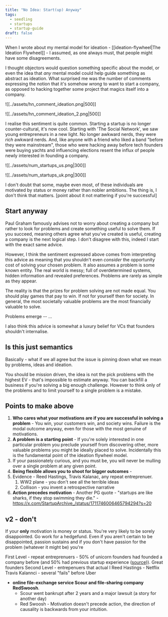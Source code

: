 ```yaml
---
title: "No Idea: Start(up) Anyway"
tags:
  - seedling
  - startups
  - startup-guide
draft: false
---
```

When I wrote about my mental model for ideation - [[ideation-flywheel|The Ideation Flywheel]] - I assumed, as one always must, that people might have some disagreements. 

I thought objectors would question something specific about the model, or even the idea that *any* mental model could help guide something as abstract as ideation. What surprised me was the number of comments expressing the notion that it's somehow *wrong* to want to start a company, as opposed to hacking together some project that magics itself into a company.

![[../assets/hn_comment_ideation.png|500]]

![[../assets/hn_comment_ideation_2.png|500]]


I realise this sentiment is quite common. Starting a startup is no longer counter-cultural, it's now cool. Starting with 'The Social Network', we saw young entrepreneurs in a new light. No longer awkward nerds, they were *rich* awkward nerds. And, like anyone with a friend who liked a band "before they were mainstream", those who were hacking away before tech founders were buying yachts and influencing elections resent the influx of people newly interested in founding a company.

![[../assets/num_startups_us.png|300]]

![[../assets/num_startups_uk.png|300]]

I don't doubt that some, maybe even most, of these individuals are motivated by status or money rather than nobler ambitions. The thing is, I don't think that matters. [point about it not mattering if you're successful]
## Start anyway

Paul Graham famously advises not to worry about creating a company but rather to look for problems and create something useful to solve them. If you succeed, meaning others agree what you've created is useful, creating a company is the next logical step. I don't disagree with this, indeed I start with the exact same advice. 

However, I think the sentiment expressed above comes from interpreting this advice as meaning that you shouldn't even *consider* the opportunity cost of solving your chosen problem. It also assumes a problem is some known entity. The real world is messy; full of overdetermined systems, hidden information and revealed preferences. Problems are rarely as simple as they appear.

The reality is that the prizes for problem solving are not made equal. You should play games that pay to win. If not for yourself then for society. In general, the most societally valuable problems are the most financially valuable to solve.

Problems emerge -- ...

I also think this advice is somewhat a luxury belief for VCs that founders shouldn't internalise. 
## Is this just semantics 

Basically - what if we all agree but the issue is pinning down what we mean by problems, ideas and ideation.

You should be mission driven, the idea is not the pick problems with the highest EV - that's impossible to estimate anyway. You can backfill a business if you're solving a big enough challenge. However to think only of the problems and to limit yourself to a single problem is a mistake.

## Points to make above

1. **Who cares what your motivations are if you are successful in solving a problem** - You win, your customers win, and society wins. Failure is the modal outcome anyway, even for those with the most genuine of motivations.
2. **A problem is a starting point** - If you're solely interested in one particular problem you preclude yourself from discovering other, more valuable problems you might be ideally placed to solve. Incidentally this is the fundamental point of the ideation flywheel model.
3. If your passionately curious, and you must be, you will never be mulling over a single problem at any given point.
4. **Being flexible allows you to shoot for bigger outcomes** - 
5. Evidence - Reed Hastings, Travis Kalanac, any repeat entreprenuer. 
	1. WW2 plane - you don't see all the terrible ideas 
	2. Collison - you invent a retrospective narrative
6. **Action precedes motivation** - Another PG quote - "startups are like sharks, if they stop swimming they die." - https://x.com/StartupArchive_/status/1711746006465794294?s=20




## v2 - don't

If your **only** motivation is money or status. You're very likely to be sorely disappointed. Go work for a hedgefund. Even if you aren't certain to be disappointed, passion sustains and if you don't have passion for the problem (whatever it might be) you're




First Level - repeat entreprenuers - 50% of unicorn founders had founded a company before (and 50% had previous startup experience ([source](https://99tech.alexlazarow.com/p/what-does-it-take-to-become-a-unicorn))). Great founders 
Second Level - entrepenuers that actual l
Reed Hastings - Netflix
Travis Kalannci - several "fails" before Uber
- **online file-exchange service Scour and file-sharing company RedSwoosh**.
	- Scour went bankrupt after 2 years and a major lawsuit (a story for another day)
	- Red Swoosh - 
Motivation doesn't precede action, the direction of causality is backwards from your intuition.

